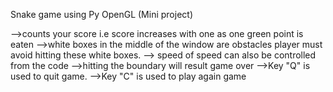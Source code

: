 Snake game using Py OpenGL (Mini project) 

-->counts your score i.e score increases with one as one green point is eaten
-->white boxes in the middle of the window are obstacles player must avoid hitting these white boxes.
--> speed of speed can also be controlled from the code
-->hitting the boundary will result game over 
-->Key "Q" is used to quit game.
-->Key "C" is used to play again game 
